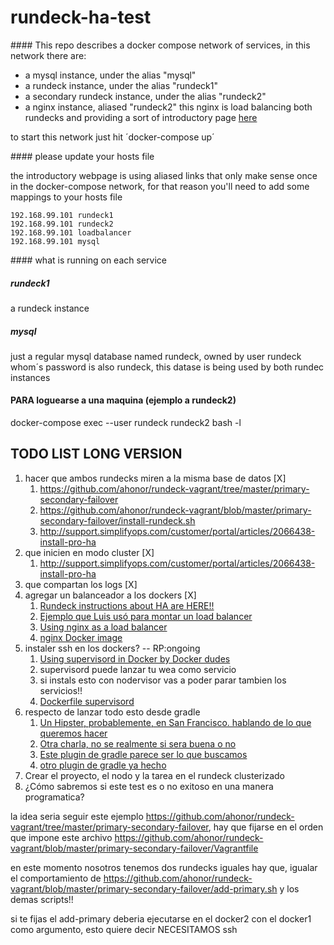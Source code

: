 # rundeck-ha-test

#### This repo describes a docker compose network of services, in this network there are:

- a mysql instance, under the alias "mysql" 
- a rundeck instance, under the alias "rundeck1" 
- a secondary rundeck instance, under the alias "rundeck2" 
- a nginx instance, aliased "rundeck2" this nginx is load balancing both rundecks and providing a sort of introductory page [here](http://loadbalancer/)

to start this network just hit ´docker-compose up´

#### please update your hosts file

the introductory webpage is using aliased links that only make sense once in the docker-compose network, for that reason you'll need to 
add some mappings to your hosts file

```
192.168.99.101 rundeck1
192.168.99.101 rundeck2
192.168.99.101 loadbalancer
192.168.99.101 mysql
```

#### what is running on each service

##### rundeck1

a rundeck instance 

##### mysql

just a regular mysql database named rundeck, owned by user rundeck whom´s password is also rundeck, this datase is being used by both rundec instances


#### PARA loguearse a una maquina (ejemplo a rundeck2)
docker-compose exec --user rundeck rundeck2 bash -l

## TODO LIST LONG VERSION

1. hacer que ambos rundecks miren a la misma base de datos [X]
    1. https://github.com/ahonor/rundeck-vagrant/tree/master/primary-secondary-failover
    1. https://github.com/ahonor/rundeck-vagrant/blob/master/primary-secondary-failover/install-rundeck.sh
    1. http://support.simplifyops.com/customer/portal/articles/2066438-install-pro-ha
1. que inicien en modo cluster [X]
    1. http://support.simplifyops.com/customer/portal/articles/2066438-install-pro-ha
1. que compartan los logs [X]
1. agregar un balanceador a los dockers [X]
    1. [Rundeck instructions about HA are HERE!!](http://support.simplifyops.com/customer/portal/articles/2066438-install-pro-ha)
    1. [Ejemplo que Luis usó para montar un load balancer](https://slack-redir.net/link?url=http%3A%2F%2Fwww.tokiwinter.com%2Fhighly-available-load-balancing-of-apache-tomcat-using-haproxy-stunnel-and-keepalived%2F&v=3)
    1. [Using nginx as a load balancer](http://nginx.org/en/docs/http/load_balancing.html)
    1. [nginx Docker image](https://hub.docker.com/_/nginx/)
1. instaler ssh en los dockers? -- RP:ongoing
    1. [Using supervisord in Docker by Docker dudes](https://docs.docker.com/engine/admin/using_supervisord/)
    1. supervisord puede lanzar tu wea como servicio
    1. si instals esto con nodervisor vas a poder parar tambien los servicios!!
    1. [Dockerfile supervisord](https://github.com/kdelfour/supervisor-docker/blob/master/Dockerfile)
1. respecto de lanzar todo esto desde gradle
    1. [Un Hipster, probablemente, en San Francisco. hablando de lo que queremos hacer](https://www.youtube.com/watch?v=8QbKXPWpyKs)
    1. [Otra charla, no se realmente si sera buena o no](http://www.nljug.org/jfall/session/how-to-use-docker-compose-and-gradle-to-continousl/171/)
    1. [Este plugin de gradle parece ser lo que buscamos](https://github.com/palantir/gradle-docker)
    1. [otro plugin de gradle ya hecho](https://github.com/avast/docker-compose-gradle-plugin)
1. Crear el proyecto, el nodo y la tarea en el rundeck clusterizado
1. ¿Cómo sabremos si este test es o no exitoso en una manera programatica?

la idea seria seguir este ejemplo https://github.com/ahonor/rundeck-vagrant/tree/master/primary-secondary-failover, hay que fijarse
en el orden que impone este archivo https://github.com/ahonor/rundeck-vagrant/blob/master/primary-secondary-failover/Vagrantfile

en este momento nosotros tenemos dos rundecks iguales hay que, igualar el comportamiento de 
https://github.com/ahonor/rundeck-vagrant/blob/master/primary-secondary-failover/add-primary.sh y los demas scripts!!

si te fijas el add-primary deberia ejecutarse en el docker2 con el docker1 como argumento, esto quiere decir NECESITAMOS ssh
